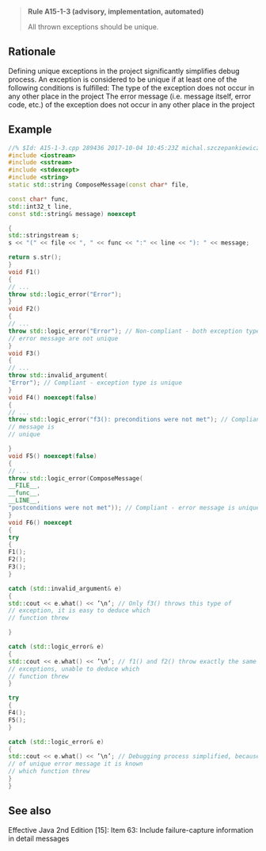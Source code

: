 > **Rule A15-1-3 (advisory, implementation, automated)**
>
> All thrown exceptions should be unique.

## Rationale

Defining unique exceptions in the project significantly simplifies debug process.
An exception is considered to be unique if at least one of the following conditions is
fulfilled:
The type of the exception does not occur in any other place in the project
The error message (i.e. message itself, error code, etc.) of the exception does
not occur in any other place in the project

## Example

```cpp
//% $Id: A15-1-3.cpp 289436 2017-10-04 10:45:23Z michal.szczepankiewicz $
#include <iostream>
#include <sstream>
#include <stdexcept>
#include <string>
static std::string ComposeMessage(const char* file,

const char* func,
std::int32_t line,
const std::string& message) noexcept

{
std::stringstream s;
s << "(" << file << ", " << func << ":" << line << "): " << message;

return s.str();
}
void F1()
{
// ...
throw std::logic_error("Error");
}
void F2()
{
// ...
throw std::logic_error("Error"); // Non-compliant - both exception type and
// error message are not unique
}
void F3()
{
// ...
throw std::invalid_argument(
"Error"); // Compliant - exception type is unique
}
void F4() noexcept(false)
{
// ...
throw std::logic_error("f3(): preconditions were not met"); // Compliant // error
// message is
// unique

}
void F5() noexcept(false)
{
// ...
throw std::logic_error(ComposeMessage(
__FILE__,
__func__,
__LINE__,
"postconditions were not met")); // Compliant - error message is unique
}
void F6() noexcept
{
try
{
F1();
F2();
F3();
}

catch (std::invalid_argument& e)
{
std::cout << e.what() << ’\n’; // Only f3() throws this type of
// exception, it is easy to deduce which
// function threw

}

catch (std::logic_error& e)
{
std::cout << e.what() << ’\n’; // f1() and f2() throw exactly the same
// exceptions, unable to deduce which
// function threw
}

try
{
F4();
F5();
}

catch (std::logic_error& e)
{
std::cout << e.what() << ’\n’; // Debugging process simplified, because
// of unique error message it is known
// which function threw
}
}

```

## See also

Effective Java 2nd Edition [15]: Item 63: Include failure-capture information in
detail messages
